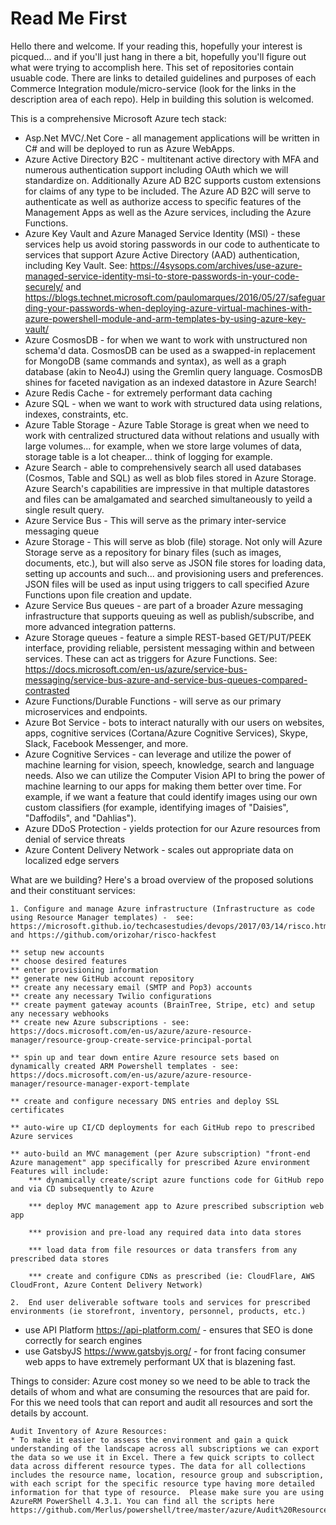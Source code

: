 # Read Me First
Hello there and welcome.  If your reading this, hopefully your interest is picqued... and if you'll just hang in there a bit, hopefully you'll figure out what were trying to accomplish here.  This set of repositories contain usuable code.  There are links to detailed guidelines and purposes of each Commerce Integration module/micro-service (look for the links in the description area of each repo).   Help in building this solution is welcomed.

This is a comprehensive Microsoft Azure tech stack: 
* Asp.Net MVC/.Net Core - all management applications will be written in C# and will be deployed to run as Azure WebApps.
* Azure Active Directory B2C - multitenant active directory with MFA and numerous authentication support including OAuth which we will standardize on.  Additionally Azure AD B2C supports custom extensions for claims of any type to be included.  The Azure AD B2C will serve to authenticate as well as authorize access to specific features of the Management Apps as well as the Azure services, including the Azure Functions.
* Azure Key Vault and Azure Managed Service Identity (MSI) - these services help us avoid storing passwords in our code to authenticate to services that support Azure Active Directory (AAD) authentication, including Key Vault.  See: https://4sysops.com/archives/use-azure-managed-service-identity-msi-to-store-passwords-in-your-code-securely/ and https://blogs.technet.microsoft.com/paulomarques/2016/05/27/safeguarding-your-passwords-when-deploying-azure-virtual-machines-with-azure-powershell-module-and-arm-templates-by-using-azure-key-vault/
* Azure CosmosDB - for when we want to work with unstructured non schema'd data.  CosmosDB can be used as a swapped-in replacement for MongoDB (same commands and syntax), as well as a graph database (akin to Neo4J) using the Gremlin query language.  CosmosDB shines for faceted navigation as an indexed datastore in Azure Search!
* Azure Redis Cache - for extremely performant data caching
* Azure SQL - when we want to work with structured data using relations, indexes, constraints, etc.
* Azure Table Storage - Azure Table Storage  is great when we need to work with centralized structured data without relations and usually with large volumes... for example, when we store large volumes of data, storage table is a lot cheaper... think of logging for example.
* Azure Search - able to comprehensively search all used databases (Cosmos, Table and SQL) as well as blob files stored in Azure Storage.  Azure Search's capabilities are impressive in that multiple datastores and files can be amalgamated and searched simultaneously to yeild a single result query.
* Azure Service Bus - This will serve as the primary inter-service messaging queue
* Azure Storage - This will serve as blob (file) storage. Not only will Azure Storage serve as a repository for binary files (such as images, documents, etc.), but will also serve as JSON file stores for loading data, setting up accounts and such... and provisioning users and preferences.  JSON files will be used as input using triggers to call specified Azure Functions upon file creation and update.
* Azure Service Bus queues - are part of a broader Azure messaging infrastructure that supports queuing as well as publish/subscribe, and more advanced integration patterns.
* Azure Storage queues - feature a simple REST-based GET/PUT/PEEK interface, providing reliable, persistent messaging within and between services. These can act as triggers for Azure Functions.  See: https://docs.microsoft.com/en-us/azure/service-bus-messaging/service-bus-azure-and-service-bus-queues-compared-contrasted
* Azure Functions/Durable Functions - will serve as our primary microservices and endpoints.
* Azure Bot Service - bots to interact naturally with our users on websites, apps, cognitive services (Cortana/Azure Cognitive Services), Skype, Slack, Facebook Messenger, and more.
* Azure Cognitive Services - can leverage and utilize the power of machine learning for vision, speech, knowledge, search and language needs. Also we can utilize the Computer Vision API to bring the power of machine learning to our apps for making them better over time. For example, if we want a feature that could identify images using our own custom classifiers (for example, identifying images of "Daisies", "Daffodils", and "Dahlias").
* Azure DDoS Protection - yields protection for our Azure resources from denial of service threats
* Azure Content Delivery Network - scales out appropriate data on localized edge servers

What are we building?  Here's a broad overview of the proposed solutions and their constituant services:

	1. Configure and manage Azure infrastructure (Infrastructure as code using Resource Manager templates) -  see: https://microsoft.github.io/techcasestudies/devops/2017/03/14/risco.html and https://github.com/orizohar/risco-hackfest
	
	** setup new accounts
	** choose desired features
	** enter provisioning information
	** generate new GitHub account repository
	** create any necessary email (SMTP and Pop3) accounts
	** create any necessary Twilio configurations
	** create payment gateway acounts (BrainTree, Stripe, etc) and setup any necessary webhooks
	** create new Azure subscriptions - see: https://docs.microsoft.com/en-us/azure/azure-resource-manager/resource-group-create-service-principal-portal
	
	** spin up and tear down entire Azure resource sets based on dynamically created ARM Powershell templates - see: https://docs.microsoft.com/en-us/azure/azure-resource-manager/resource-manager-export-template
			
	** create and configure necessary DNS entries and deploy SSL certificates
	
	** auto-wire up CI/CD deployments for each GitHub repo to prescribed Azure services
	
	** auto-build an MVC management (per Azure subscription) "front-end Azure management" app specifically for prescribed Azure environment
	Features will include:
		*** dynamically create/script azure functions code for GitHub repo and via CD subsequently to Azure
	
		*** deploy MVC management app to Azure prescribed subscription web app
		
		*** provision and pre-load any required data into data stores
	
		*** load data from file resources or data transfers from any prescribed data stores
		
		*** create and configure CDNs as prescribed (ie: CloudFlare, AWS CloudFront, Azure Content Delivery Network)
		
	2.  End user deliverable software tools and services for prescribed environments (ie storefront, inventory, personnel, products, etc.)	
	
* use API Platform https://api-platform.com/	- ensures that SEO is done correctly for search engines
* use GatsbyJS https://www.gatsbyjs.org/ - for front facing consumer web apps to have extremely performant UX that is blazening fast. 

Things to consider:
Azure cost money so we need to be able to track the details of whom and what are consuming the resources that are paid for.  For this we need tools that can report and audit all resources and sort the details by account.

	Audit Inventory of Azure Resources:
	* To make it easier to assess the environment and gain a quick understanding of the landscape across all subscriptions we can export the data so we use it in Excel. There a few quick scripts to collect data across different resource types. The data for all collections includes the resource name, location, resource group and subscription, with each script for the specific resource type having more detailed information for that type of resource.  Please make sure you are using AzureRM PowerShell 4.3.1. You can find all the scripts here https://github.com/Merlus/powershell/tree/master/azure/Audit%20Resources.
